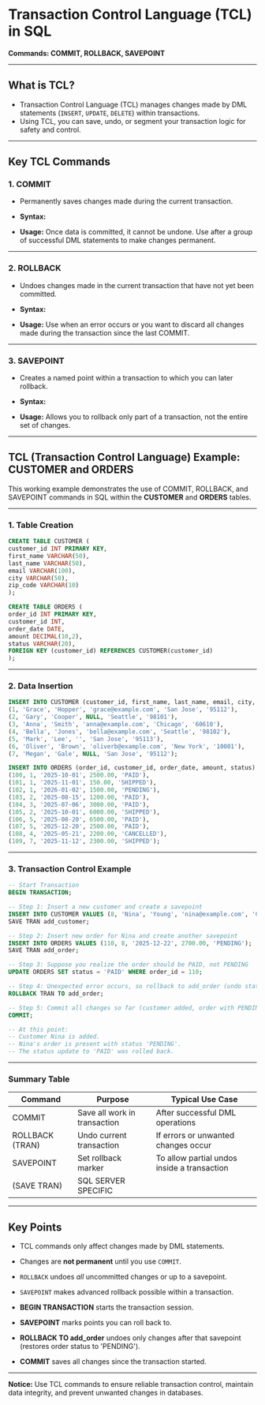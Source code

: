 # Transaction Control Language (TCL) in SQL  
**Commands: COMMIT, ROLLBACK, SAVEPOINT**

---

## What is TCL?

* Transaction Control Language (TCL) manages changes made by DML statements (`INSERT`, `UPDATE`, `DELETE`) within transactions. 
* Using TCL, you can save, undo, or segment your transaction logic for safety and control.

---

## Key TCL Commands

### 1. COMMIT

- Permanently saves changes made during the current transaction.

- **Syntax:**

- **Usage:** Once data is committed, it cannot be undone. Use after a group of successful DML statements to make changes permanent.

---

### 2. ROLLBACK

- Undoes changes made in the current transaction that have not yet been committed.
- **Syntax:**

- **Usage:** Use when an error occurs or you want to discard all changes made during the transaction since the last COMMIT.

---

### 3. SAVEPOINT

- Creates a named point within a transaction to which you can later rollback.

- **Syntax:**

- **Usage:** Allows you to rollback only part of a transaction, not the entire set of changes.

---
## TCL (Transaction Control Language) Example: CUSTOMER and ORDERS

This working example demonstrates the use of COMMIT, ROLLBACK, and SAVEPOINT commands in SQL within the **CUSTOMER** and **ORDERS** tables.

---

### 1. Table Creation

```sql
CREATE TABLE CUSTOMER (
customer_id INT PRIMARY KEY,
first_name VARCHAR(50),
last_name VARCHAR(50),
email VARCHAR(100),
city VARCHAR(50),
zip_code VARCHAR(10)
);

CREATE TABLE ORDERS (
order_id INT PRIMARY KEY,
customer_id INT,
order_date DATE,
amount DECIMAL(10,2),
status VARCHAR(20),
FOREIGN KEY (customer_id) REFERENCES CUSTOMER(customer_id)
);
```


---

### 2. Data Insertion

```sql
INSERT INTO CUSTOMER (customer_id, first_name, last_name, email, city, zip_code) VALUES
(1, 'Grace', 'Hopper', 'grace@example.com', 'San Jose', '95112'),
(2, 'Gary', 'Cooper', NULL, 'Seattle', '98101'),
(3, 'Anna', 'Smith', 'anna@example.com', 'Chicago', '60610'),
(4, 'Bella', 'Jones', 'bella@example.com', 'Seattle', '98102'),
(5, 'Mark', 'Lee', '', 'San Jose', '95113'),
(6, 'Oliver', 'Brown', 'oliverb@example.com', 'New York', '10001'),
(7, 'Megan', 'Gale', NULL, 'San Jose', '95112');

INSERT INTO ORDERS (order_id, customer_id, order_date, amount, status) VALUES
(100, 1, '2025-10-01', 2500.00, 'PAID'),
(101, 1, '2025-11-01', 150.00, 'SHIPPED'),
(102, 1, '2026-01-02', 1500.00, 'PENDING'),
(103, 2, '2025-08-15', 1200.00, 'PAID'),
(104, 3, '2025-07-06', 3000.00, 'PAID'),
(105, 2, '2025-10-01', 6000.00, 'SHIPPED'),
(106, 5, '2025-08-20', 6500.00, 'PAID'),
(107, 5, '2025-12-20', 2500.00, 'PAID'),
(108, 4, '2025-05-21', 2200.00, 'CANCELLED'),
(109, 7, '2025-11-12', 2300.00, 'SHIPPED');
```


---

### 3. Transaction Control Example
```sql
-- Start Transaction
BEGIN TRANSACTION;

-- Step 1: Insert a new customer and create a savepoint
INSERT INTO CUSTOMER VALUES (8, 'Nina', 'Young', 'nina@example.com', 'Chicago', '60615');
SAVE TRAN add_customer;

-- Step 2: Insert new order for Nina and create another savepoint
INSERT INTO ORDERS VALUES (110, 8, '2025-12-22', 2700.00, 'PENDING');
SAVE TRAN add_order;

-- Step 3: Suppose you realize the order should be PAID, not PENDING
UPDATE ORDERS SET status = 'PAID' WHERE order_id = 110;

-- Step 4: Unexpected error occurs, so rollback to add_order (undo status update)
ROLLBACK TRAN TO add_order;

-- Step 5: Commit all changes so far (customer added, order with PENDING status created)
COMMIT;

-- At this point:
-- Customer Nina is added.
-- Nina's order is present with status 'PENDING'.
-- The status update to 'PAID' was rolled back.
```

---

### Summary Table

| Command    | Purpose                       | Typical Use Case                              |
|------------       |------------------------------|-----------------------------------------------|
| COMMIT            | Save all work in transaction | After successful DML operations               |
| ROLLBACK (TRAN)   | Undo current transaction     | If errors or unwanted changes occur           |
| SAVEPOINT         | Set rollback marker          | To allow partial undos inside a transaction   |
|(SAVE TRAN)        | SQL SERVER  SPECIFIC         |                                               |

---

## Key Points

- TCL commands only affect changes made by DML statements.
- Changes are **not permanent** until you use `COMMIT`.
- `ROLLBACK` undoes *all* uncommitted changes or up to a savepoint.
- `SAVEPOINT` makes advanced rollback possible within a transaction.

- **BEGIN TRANSACTION** starts the transaction session.
- **SAVEPOINT** marks points you can roll back to.
- **ROLLBACK TO add_order** undoes only changes after that savepoint (restores order status to 'PENDING').
- **COMMIT** saves all changes since the transaction started.


---

**Notice:** Use TCL commands to ensure reliable transaction control, maintain data integrity, and prevent unwanted changes in databases.
